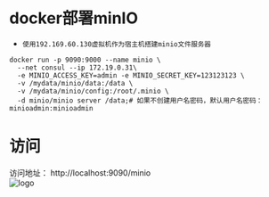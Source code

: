 # docker部署minIO
* `使用192.169.60.130虚拟机作为宿主机搭建minio文件服务器`

~~~
docker run -p 9090:9000 --name minio \
  --net consul --ip 172.19.0.31\
  -e MINIO_ACCESS_KEY=admin -e MINIO_SECRET_KEY=123123123 \
  -v /mydata/minio/data:/data \
  -v /mydata/minio/config:/root/.minio \
  -d minio/minio server /data;# 如果不创建用户名密码，默认用户名密码： minioadmin:minioadmin
~~~
# 访问
访问地址： http://localhost:9090/minio
<br/>
![logo](http://192.169.60.130:9090/images/clipboard.png?X-Amz-Algorithm=AWS4-HMAC-SHA256&X-Amz-Credential=admin%2F20201011%2F%2Fs3%2Faws4_request&X-Amz-Date=20201011T150636Z&X-Amz-Expires=432000&X-Amz-SignedHeaders=host&X-Amz-Signature=41cd5051b1502c272c36492d15ad2af5ebe3b07dd9cd3152aec8bfb4d5c53994)
